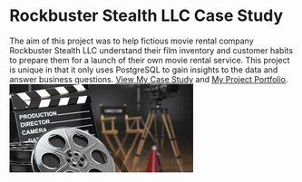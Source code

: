 # Rockbuster Stealth LLC Case Study
The aim of this project was to help fictious movie rental company Rockbuster Stealth LLC understand their film inventory and customer habits to prepare them for a launch of their own movie rental service. This project is unique in that it only uses PostgreSQL to gain insights to the data and answer business questions.
[View My Case Study](https://github.com/bluenorth52/Rockbuster_Sales_SQL/blob/main/Case%20Study%20Rockbuster%20Stealth.pptx) and [My Project Portfolio](https://github.com/bluenorth52/Rockbuster_Sales_SQL). 
![Rockbuster Img](https://raw.githubusercontent.com/bluenorth52/HBustle/main/Portfolio%20Images/Rockbuster%20Img.jpg)
